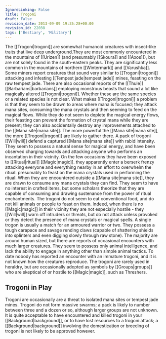 ```yaml
---
IgnoreLinking: False
Title: Trogoni
draft: False
revision_date: 2013-09-09 19:35:28+00:00
revision_id: 22038
tags: ['Bestiary', 'Military']
---
```


The [[Trogoni|trogoni]] are somewhat humanoid creatures with insect-like traits that live deep underground.They are most commonly encountered in the mountains of [[Urizen]] (and presumably [[Skoura]] and [[Axos]]), but are not solely found in the south-eastern peaks. They are significantly less common in the mountains of northern [[Wintermark]] and [[Varushka]]. Some miners report creatures that sound very similar to [[Trogoni|trogoni]] attacking and infesting [[Tempest jade|tempest jade]] mines, feasting on the raw tempest jade. There are also occasional reports of the [[Thule]] [[Barbarians|barbarians]] employing monstrous beasts that sound a lot like magically altered [[Trogoni|trogoni]]. Whether these are the same species or a related species is not clear.
What makes [[Trogoni|trogoni]] a problem is that they seem to be drawn to areas where mana is focused; they attack mana sites, consuming the mana crystals and then seeming to feed on the magical flows. While they do not seem to deplete the magical energy flows, their feasting can prevent the formation of crystal mana while they are present; they can also accidentally destroy any improvements attached to the [[Mana site|mana site]]. The more powerful the [[Mana site|mana site]], the more [[Trogoni|trogoni]] are likely to gather there. A pack of trogoni [[Will|will]] defend a captured [[Mana site|mana site]] with rabid intensity.
They seem to possess a natural sense for magical energy, and have been observed charging towards and attacking anyone who performs an incantation in their vicinity. On the few occasions they have been exposed to [[Ritual|ritual]] [[Magic|magic]]. they apparently enter a berserk frenzy attacking everyone and everything nearby in an effort to overwhelm the ritual. presumably to feast on the mana crystals used in performing the ritual.  When they are encountered outside a [[Mana site|mana site]], they are drawn to consume any mana crystals they can find. They seem to have no interest in crafted items, but some scholars theorize that they are capable of consuming and drawing sustenance from the power of ritual enchantments.
The trogoni do not seem to eat conventional food, and do not kill animals or people to feast on them. Indeed, when there is no [[Magic|magic]] in their vicinity they are not especially hostile - they [[Will|will]] warn off intruders or threats, but do not attack unless provoked or they detect the presence of mana crystals or magical spells.
A single trogon is usually a match for an armoured warrior or two. They possess a tough carapace and savage rending claws (capable of shattering shields into splinters and even digging slowly through raw stone). The majority are around human sized, but there are reports of occasional encounters with much larger creatures. They seem to possess only animal intelligence, and lack the ability to engage in anything other than simple animal tactics. To date nobody has reported an encounter with an immature trogoni, and it is not known how the creatures reproduce.
The trogoni are rarely used in heraldry, but are occasionally adopted as symbols by [[Groups|groups]] who are skeptical of or hostile to [[Magic|magic]], such as Threshers. 
## Trogoni in Play
Trogoni are occasionally are a threat to isolated mana sites or tempest jade mines. Trogoni do not form massive swarms; a pack is likely to number between three and a dozen or so, although larger groups are not unknown. It is quite acceptable to have encountered and killed trogoni in your [[Background|background]], or to have lost resources to a trogoni attack; a [[Background|background]] involving the domestication or breeding of trogoni is not likely to be approved however.